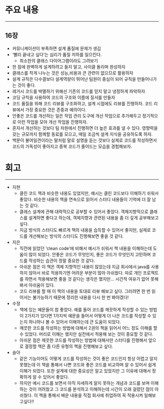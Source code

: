 # 주요 내용

---

## 16장

- 커뮤니케이션이 부족하면 설계 품질에 문제가 생김
- ‘빨리 끝내고 싶다’는 심리가 품질 저하를 일으킨다.
    - 최소한의 클래스 다이어그램이라도 그려보기
- 한 점에 완벽하게 설계하려고 들지 말고, 사이클 돌리며 완성하자
- 클래스를 작게 나누는 것은 성능,비용과 큰 관련이 없으므로 활용하자
- 설계 규칙은 다수결보다 설계역량이 뛰어난 팀원이 중심이 되어 규칙을 만들어나가는 것이 좋다.
- 레거시 코드를 박멸하기 위해선 기존의 코드를 믿지 말고 냉정하게 파악하자
- 코딩 규칙을 사용하여 코드의 구조와 이름에 질서를 만들자
- 코드 품질을 위해 코드 리뷰를 구조화하고, 설계 시점에도 리뷰를 진행하자. 코드 리뷰에서 가장 중요한 것은 존중과 예의이다.
- 안좋은 코드를 개선하는 일은 작업 관리 도구에 개선 작업으로 추가해두고 정기적으로 이런 작업을 모아 개선 작업을 진행하자.
- 혼자서 개선하는 것보다 팀 차원에서 진행하면 더 높은 효과를 낼 수 있다. 영향력을 갖는 규모까지 함께할 동료를 모으고, 매일 조금씩 설계 지식을 공유하도록 하자.
- 백문이 불여일견이라는 말처럼 말로 설명을 듣는 것보다 실제로 코드를 작성하면서 코드의 가독성이 좋아지고 중복 코드가 줄어드는 모습을 경험해보자.

# 회고

---

- 지현
    - 클린 코드 책과 비슷한 내용도 있었지만, 예시는 클린 코드보다 이해하기 쉬워서 좋았다. 비슷한 내용의 책을 연속으로 읽어서 스터디 내용들이 기억에 더 잘 남는 것 같다.
    - 클래스 설계에 관해 대략적으로 공부할 수 있어서 좋았다. 객체지향적으로 클래스를 설계하면 좋다고 하는데, 객체지향과 관련된 내용을 좀 더 깊게 공부해보고 싶다.
    - 지금 방식의 스터디도 빠르게 책의 내용을 습득할 수 있어서 좋지만, 실제로 코드를 개선해보는 방식의 스터디도 진행해보면 좋을 것 같다.
- 지은
    - 직전에 읽었던 ‘clean code’에 비해서 예시가 쉬워서 책 내용을 이해하는데 도움이 많이 되었다. 안좋은 코드가 무엇인지, 좋은 코드가 무엇인지 고민하며 코드를 작성하는 습관이 정말 중요한 것 같다.
    - 아쉬운 점은 이 책은 객체 지향적인 내용이 많았는데 지금 회사에서 java를 사용하지 않아서 바로 적용하기엔 어려운 부분이 많아 아쉬웠다. 따로 개인 프로젝트를 하면서 적용해보면 좋을 것 같다는 생각은 했지만… 시간적 여유가 없어 못해봐서 아쉬움이 있다.
    - 코드 리뷰를 할 때 이 책의 내용을 토대로 리뷰 해보고 싶다. 그러려면 한 번 읽어서는 불가능하기 때문에 정리한 내용을 다시 한 번 봐야겠다!
- 수정
    - 책에 있는 예문들이 참 좋았다. 예를 들어 코드를 깨끗하게 작성할 수 있는 방법이 2가지가 있다면 1가지씩 예문을 들어서 어떻게 더 나은 코드를 작성할 수 있는지 하나하나 볼 수 있어서 이해하는데 큰 도움이 되었다.
    - 깨끗한 코드를 작성하는 방법에 대해서 2권의 책을 읽어서 어느 정도 이해를 할 수 있었다. 머리로 이해는 했지만 실전에서 적용해 보는 것이 중요할 것 같다.
    - 아쉬운 점은 깨끗한 코드를 작성하는 방법에 대해서만 스터디를 진행해서 앞으로 결정할 책은 좀 다른 유형의 책을 진행해보고 싶다.
- 슬아
    - 같은 기능이어도 어떻게 코드를 작성하는 것이 좋은 코드인지 항상 어렵고 알지 못했는데 이 책을 통해서 나쁜 코드와 좋은 코드를 비교하며 알 수 있어서 쉽게 이해가 되었다. 또한 설계에 대한 중요성은 알고 있었지만 그 이유에 대해서 정확하게 알 수 있어서 좋았다.
    - 하지만 예시 코드를 보면서 아직 자세하게 알지 못하는 개념과 코드를 보며 이해하는 것이 어려웠고 그 코드를 분석하고 이해하는데 시간이 오래 걸렸던 점이 아쉬웠다. 이 책을 통해서 배운 내용을 직접 회사에 취업하여 꼭 적용시켜 일해보고싶다!!